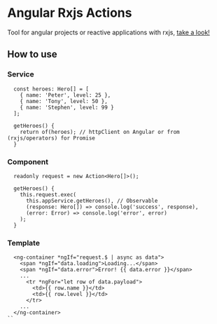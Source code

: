# Angular Rxjs Actions

Tool for angular projects or reactive applications with rxjs, [take a look!](https://www.jsi1v4.com/angular-rx-actions)

## How to use

### Service

```
  const heroes: Hero[] = [
    { name: 'Peter', level: 25 },
    { name: 'Tony', level: 50 },
    { name: 'Stephen', level: 99 }
  ];

  getHeroes() {
    return of(heroes); // httpClient on Angular or from (rxjs/operators) for Promise
  }
```

### Component

```
  readonly request = new Action<Hero[]>();

  getHeroes() {
    this.request.exec(
      this.appService.getHeroes(), // Observable
      (response: Hero[]) => console.log('success', response),
      (error: Error) => console.log('error', error)
    );
  }
```

### Template

```
  <ng-container *ngIf="request.$ | async as data">
    <span *ngIf="data.loading">Loading...</span>
    <span *ngIf="data.error">Error! {{ data.error }}</span>
    ...
      <tr *ngFor="let row of data.payload">
        <td>{{ row.name }}</td>
        <td>{{ row.level }}</td>
      </tr>
    ...
  </ng-container>
``
```
